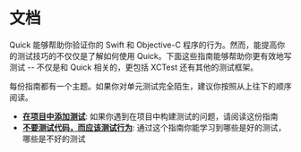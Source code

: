 # 文档

Quick 能够帮助你验证你的 Swift 和 Objective-C 程序的行为。然而，能提高你的测试技巧的不仅仅是了解如何使用 Quick。下面这些指南能够帮助你更有效地写测试 -- 不仅是和 Quick 相关的，更包括 XCTest 还有其他的测试框架。

每份指南都有一个主题。如果你对单元测试完全陌生，建议你按照从上往下的顺序阅读。

- **[在项目中添加测试](SettingUpYourXcodeProject.md)**: 如果你遇到在项目中构建测试的问题，请阅读这份指南
- **[不要测试代码，而应该测试行为](BehavioralTesting.md)**: 通过这个指南你能学习到哪些是好的测试，哪些是不好的测试
